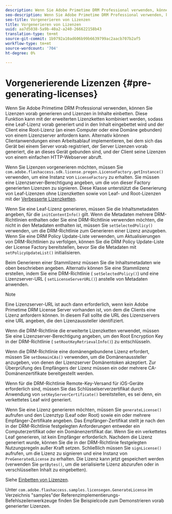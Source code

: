 ```yaml
---
description: Wenn Sie Adobe Primetime DRM Professional verwenden, können Sie Lizenzen vorab generieren und Lizenzen in Inhalte einbetten. Diese Funktion kann mit der erweiterten Lizenzketten kombiniert werden, sodass eine Leaf-Lizenz vorab generiert und in den Inhalt eingebettet wird und der Client eine Root-Lizenz (an einen Computer oder eine Domäne gebunden) von einem Lizenzserver anfordern kann. Alternativ können Clientanwendungen einen Arbeitsablauf implementieren, bei dem sich das Gerät bei einem Server vorab registriert, der Server Lizenzen vorab generiert, die an dieses Gerät gebunden sind, und der Client seine Lizenzen von einem einfachen HTTP-Webserver abruft.
seo-description: Wenn Sie Adobe Primetime DRM Professional verwenden, können Sie Lizenzen vorab generieren und Lizenzen in Inhalte einbetten. Diese Funktion kann mit der erweiterten Lizenzketten kombiniert werden, sodass eine Leaf-Lizenz vorab generiert und in den Inhalt eingebettet wird und der Client eine Root-Lizenz (an einen Computer oder eine Domäne gebunden) von einem Lizenzserver anfordern kann. Alternativ können Clientanwendungen einen Arbeitsablauf implementieren, bei dem sich das Gerät bei einem Server vorab registriert, der Server Lizenzen vorab generiert, die an dieses Gerät gebunden sind, und der Client seine Lizenzen von einem einfachen HTTP-Webserver abruft.
seo-title: Vorgenerieren von Lizenzen
title: Vorgenerieren von Lizenzen
uuid: aa7d5038-5a9b-40a2-a240-266622158b43
translation-type: tm+mt
source-git-commit: 1b9792a10ad606b99b6639799ac2aacb707b2af5
workflow-type: tm+mt
source-wordcount: '704'
ht-degree: 0%

---
```



# Vorgenerierende Lizenzen {#pre-generating-licenses}

Wenn Sie Adobe Primetime DRM Professional verwenden, können Sie Lizenzen vorab generieren und Lizenzen in Inhalte einbetten. Diese Funktion kann mit der erweiterten Lizenzketten kombiniert werden, sodass eine Leaf-Lizenz vorab generiert und in den Inhalt eingebettet wird und der Client eine Root-Lizenz (an einen Computer oder eine Domäne gebunden) von einem Lizenzserver anfordern kann. Alternativ können Clientanwendungen einen Arbeitsablauf implementieren, bei dem sich das Gerät bei einem Server vorab registriert, der Server Lizenzen vorab generiert, die an dieses Gerät gebunden sind, und der Client seine Lizenzen von einem einfachen HTTP-Webserver abruft.

Wenn Sie Lizenzen vorgenerieren möchten, müssen Sie `com.adobe.flashaccess.sdk.license.pregen.LicenseFactory.getInstance()` verwenden, um eine Instanz von `LicenseFactory` zu erhalten. Sie müssen eine Lizenzserver-Berechtigung angeben, um die von dieser Factory generierten Lizenzen zu signieren. Diese Klasse unterstützt die Generierung von Leaf-Lizenzen ohne Lizenzketten sowie von Leaf- und Root-Lizenzen mit der [Verbesserte Lizenzketten](../../protecting-content/implementing-the-license-server/license-chaining/gen-enhanced-license-chaining.md).

Wenn Sie eine Leaf-Lizenz generieren, müssen Sie die Inhaltsmetadaten angeben, für die `initContentInfo()` gilt. Wenn die Metadaten mehrere DRM-Richtlinien enthalten oder Sie eine DRM-Richtlinie verwenden möchten, die nicht in den Metadaten enthalten ist, müssen Sie `setSelectedPolicy()` verwenden, um die DRM-Richtlinie zum Generieren einer Lizenz anzugeben. Wenn Sie eine DRM Policy Update-Liste verwenden, um Aktualisierungen von DRM-Richtlinien zu verfolgen, können Sie die DRM Policy Update-Liste der License Factory bereitstellen, bevor Sie die Metadaten mit `setPolicyUpdateList()` initialisieren.

Beim Generieren einer Stammlizenz müssen Sie die Inhaltsmetadaten wie oben beschrieben angeben. Alternativ können Sie eine Stammlizenz erstellen, indem Sie eine DRM-Richtlinie ( `setSelectedPolicy()`) und eine Lizenzserver-URL ( `setLicenseServerURL()`) anstelle von Metadaten anwenden.

>[!NOTE]
>
>Eine Lizenzserver-URL ist auch dann erforderlich, wenn kein Adobe Primetime DRM License Server vorhanden ist, von dem die Clients eine Lizenz anfordern können. In diesem Fall sollte die URL des Lizenzservers eine URL angeben, die den Lizenzaussteller identifiziert.

Wenn die DRM-Richtlinie die erweiterte Lizenzketten verwendet, müssen Sie eine Lizenzserver-Berechtigung angeben, um den Root Encryption Key in der DRM-Richtlinie ( `setRootKeyRetrievalInfo()`) zu entschlüsseln.

Wenn die DRM-Richtlinie eine domänengebundene Lizenz erfordert, müssen Sie `setDomainCAs()` verwenden, um die Domänenaussteller anzugeben, von denen der Lizenzserver Domänentoken akzeptiert. Zur Überprüfung des Empfängers der Lizenz müssen ein oder mehrere CA-Domänenzertifikate bereitgestellt werden.

Wenn für die DRM-Richtlinie Remote-Key-Versand für iOS-Geräte erforderlich sind, müssen Sie das Schlüsselserverzertifikat durch Anwendung von `setKeyServerCertificate()` bereitstellen, es sei denn, ein verkettetes Leaf wird generiert.

Wenn Sie eine Lizenz generieren möchten, müssen Sie `generateLicense()` aufrufen und den Lizenztyp (Leaf oder Root) sowie ein oder mehrere Empfänger-Zertifikate angeben. Das Empfänger-Zertifikat stellt je nach den in der DRM-Richtlinie festgelegten Anforderungen entweder ein Computerzertifikat oder ein Domänenzertifikat dar. Wenn Sie ein verkettetes Leaf generieren, ist kein Empfänger erforderlich. Nachdem die Lizenz generiert wurde, können Sie die in der DRM-Richtlinie festgelegten Nutzungsregeln außer Kraft setzen. Schließlich müssen Sie `signLicense()` aufrufen, um die Lizenz zu signieren und eine Instanz von `PreGeneratedLicense` zu erhalten. Die Lizenz kann jetzt gespeichert werden (verwenden Sie `getBytes()`, um die serialisierte Lizenz abzurufen oder in verschlüsselten Inhalt zu eingebetten).

Siehe [Einbetten von Lizenzen](../../protecting-content/pre-generating-and-embedded-licenses/embedding-licenses.md).

Unter `com.adobe.flashaccess.samples.licensegen.GenerateLicense` im Verzeichnis &quot;samples&quot;der Referenzimplementierungs-Befehlszeilenwerkzeuge finden Sie Beispielcode zum Demonstrieren vorab generierter Lizenzen.
